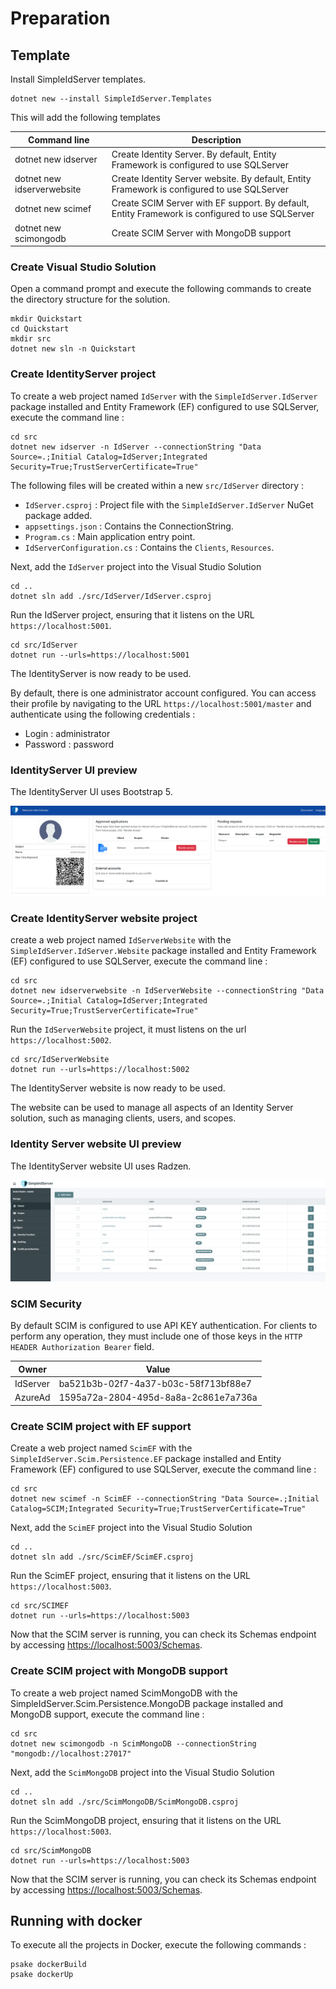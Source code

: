 # Preparation

## Template

Install SimpleIdServer templates.

```
dotnet new --install SimpleIdServer.Templates
```

This will add the following templates

| Command line                 | Description                                                                                      |
| ---------------------------- | ------------------------------------------------------------------------------------------------ |
| dotnet new idserver          | Create Identity Server. By default, Entity Framework is configured to use SQLServer              |
| dotnet new idserverwebsite   | Create Identity Server website. By default, Entity Framework is configured to use SQLServer      |
| dotnet new scimef            | Create SCIM Server with EF support. By default, Entity Framework is configured to use SQLServer  |
| dotnet new scimongodb        | Create SCIM Server with MongoDB support                                                          |

### Create Visual Studio Solution

Open a command prompt and execute the following commands to create the directory structure for the solution.

```
mkdir Quickstart
cd Quickstart
mkdir src
dotnet new sln -n Quickstart
```

### Create IdentityServer project

To create a web project named `IdServer` with the `SimpleIdServer.IdServer` package installed and Entity Framework (EF) configured to use SQLServer, execute the command line :

```
cd src
dotnet new idserver -n IdServer --connectionString "Data Source=.;Initial Catalog=IdServer;Integrated Security=True;TrustServerCertificate=True"
```

The following files will be created within a new `src/IdServer` directory :

* `IdServer.csproj` : Project file with the `SimpleIdServer.IdServer` NuGet package added.
* `appsettings.json` : Contains the ConnectionString.
* `Program.cs` : Main application entry point.
* `IdServerConfiguration.cs` : Contains the `Clients`, `Resources`.

Next, add the `IdServer` project into the Visual Studio Solution

```
cd ..
dotnet sln add ./src/IdServer/IdServer.csproj
```

Run the IdServer project, ensuring that it listens on the URL `https://localhost:5001`.

```
cd src/IdServer
dotnet run --urls=https://localhost:5001
```

The IdentityServer is now ready to be used. 

By default, there is one administrator account configured. You can access their profile by navigating to the URL `https://localhost:5001/master` and authenticate using the following credentials :

* Login : administrator
* Password : password

### IdentityServer UI preview

The IdentityServer UI uses Bootstrap 5.

![IdentityServer](./images/IdentityServer-1.png)

### Create IdentityServer website project

create a web project named `IdServerWebsite` with the `SimpleIdServer.IdServer.Website` package installed and Entity Framework (EF) configured to use SQLServer, execute the command line :

```
cd src
dotnet new idserverwebsite -n IdServerWebsite --connectionString "Data Source=.;Initial Catalog=IdServer;Integrated Security=True;TrustServerCertificate=True"
```

Run the `IdServerWebsite` project, it must listens on the url `https://localhost:5002`.

```
cd src/IdServerWebsite
dotnet run --urls=https://localhost:5002
```

The IdentityServer website is now ready to be used.

The website can be used to manage all aspects of an Identity Server solution, such as managing clients, users, and scopes.

### Identity Server website UI preview

The IdentityServer website UI uses Radzen.

![IdentityServerWebsite](./images/IdentityServerWebsite-2.png)

### SCIM Security

By default SCIM is configured to use API KEY authentication.
For clients to perform any operation, they must include one of those keys in the `HTTP HEADER Authorization Bearer` field.

| Owner    | Value                                |
| -------- | ------------------------------------ |
| IdServer | ba521b3b-02f7-4a37-b03c-58f713bf88e7 |
| AzureAd  | 1595a72a-2804-495d-8a8a-2c861e7a736a |

### Create SCIM project with EF support

Create a web project named `ScimEF` with the `SimpleIdServer.Scim.Persistence.EF` package installed and Entity Framework (EF) configured to use SQLServer, execute the command line :

```
cd src
dotnet new scimef -n ScimEF --connectionString "Data Source=.;Initial Catalog=SCIM;Integrated Security=True;TrustServerCertificate=True"
```

Next, add the `ScimEF` project into the Visual Studio Solution

```
cd ..
dotnet sln add ./src/ScimEF/ScimEF.csproj
```

Run the ScimEF project, ensuring that it listens on the URL `https://localhost:5003`.

```
cd src/SCIMEF
dotnet run --urls=https://localhost:5003
```

Now that the SCIM server is running, you can check its Schemas endpoint by accessing [https://localhost:5003/Schemas](https://localhost:5003/Schemas).

### Create SCIM project with MongoDB support


To create a web project named ScimMongoDB with the SimpleIdServer.Scim.Persistence.MongoDB package installed and MongoDB support, execute the command line :

```
cd src
dotnet new scimongodb -n ScimMongoDB --connectionString "mongodb://localhost:27017"
```

Next, add the `ScimMongoDB` project into the Visual Studio Solution

```
cd ..
dotnet sln add ./src/ScimMongoDB/ScimMongoDB.csproj
```

Run the ScimMongoDB project, ensuring that it listens on the URL `https://localhost:5003`.

```
cd src/ScimMongoDB
dotnet run --urls=https://localhost:5003
```

Now that the SCIM server is running, you can check its Schemas endpoint by accessing [https://localhost:5003/Schemas](https://localhost:5003/Schemas).

## Running with docker

To execute all the projects in Docker, execute the following commands :

```
psake dockerBuild
psake dockerUp
```